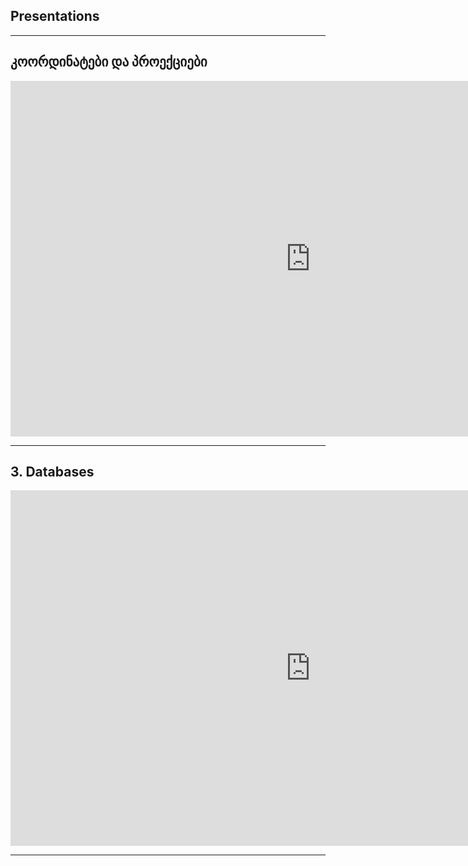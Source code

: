 ## Presentations

---

## კოორდინატები და პროექციები

<iframe src="https://docs.google.com/presentation/d/1Z05IoGBGqr4a3eJRgJP9xx7lsI-xZlxD/edit?usp=sharing&ouid=117579760536213178361&rtpof=true&sd=true" frameborder="0" width="960" height="569" allowfullscreen="true" mozallowfullscreen="true" webkitallowfullscreen="true"></iframe>

---

## 3. Databases

<iframe src="https://docs.google.com/presentation/d/e/2PACX-1vTZvyGnGjiatZSsTr4mWWjjwkgCoEuTwoT33gdK9RATk_C9nheIGzhhqb3qEDA_FX_AOBADw_uHrSEH/embed?start=true&loop=true&delayms=3000" frameborder="0" width="960" height="569" allowfullscreen="true" mozallowfullscreen="true" webkitallowfullscreen="true"></iframe>

---
